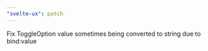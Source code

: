 ```yaml
---
"svelte-ux": patch
---
```


Fix ToggleOption value sometimes being converted to string due to bind:value
